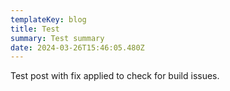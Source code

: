 ```yaml
---
templateKey: blog
title: Test
summary: Test summary
date: 2024-03-26T15:46:05.480Z
---
```

Test post with fix applied to check for build issues.